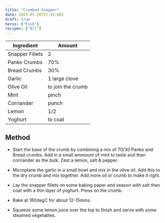 ```yaml
---
title: "Crumbed Snapper"
date: 2023-03-20T17:41:06Z
draft: true
heros: ["Fish"]
recipes: ["All"]
---
```


| Ingredient  | Amount |
| ----- | ---- |
| Snapper Fillets | 2 |
| Panko Crumbs | 70% |
| Bread Crumbs | 30% |
| Garlic | 1 large clove |
| Olive Oil | to join the crumb |
| Mint | pinch |
| Corriander | punch |
| Lemon | 1/2 |
| Yoghurt | to coat |

## Method

- Start the base of the crumb by combining a mix of 70/30 Panko and Bread crumbs. Add in a small ammount of mint to taste and then corriander as the bulk. Zest a lemon, salt & pepper. 

- Microplane the garlic in a small bowl and mix in the olive oil. Add this to the dry crumb and mix together. Add more oil or crumb to make it right.

- Lay the snapper fillets on some baking paper and season with salt then coat with a thin layer of yoghurt. Press on the crumb.

- Bake at 180degC for about 12-15mins.

- Squeeze some lemon juice over the top to finish and serve with some steamed vegetables.
